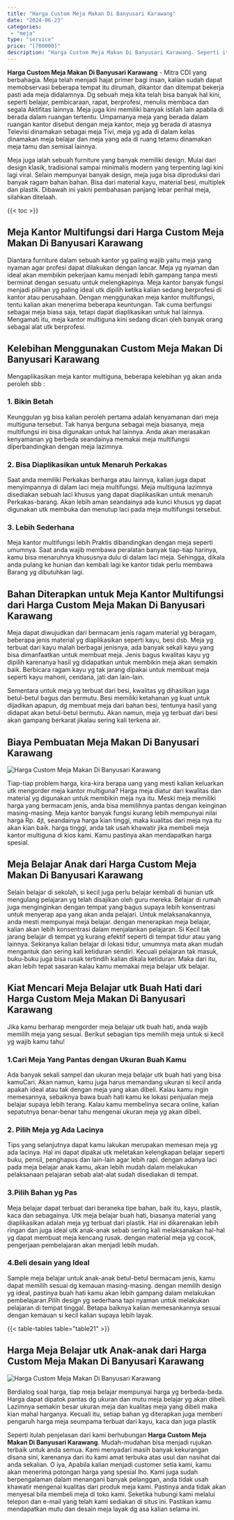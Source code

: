 ```yaml
---
title: "Harga Custom Meja Makan Di Banyusari Karawang"
date: "2024-06-23"
categories:
 - "meja"
type: "service"
price: "[700000]"
description: "Harga Custom Meja Makan Di Banyusari Karawang. Seperti itulah penjelasan dari kami berhubungan **Harga Custom Meja Makan Di Banyusari Karawang**. Mudah-mudah..."
---
```


**Harga Custom Meja Makan Di Banyusari Karawang** - Mitra CDI yang berbahagia. Meja telah menjadi hajat primer bagi insan, kalian sudah dapat memobservasi beberapa tempat itu dirumah, dikantor dan ditempat bekerja pasti ada meja didalamnya. Dg sebuah meja kita telah bisa banyak hal kini, seperti belajar, pembicaraan, rapat, berprofesi, menulis membaca dan segala Aktifitas lainnya. Meja juga kini memiliki banyak istilah lain apabila di berada dalam ruangan tertentu. Umpamanya meja yang berada dalam ruangan kantor disebut dengan meja kantor, meja yg berada di atasnya Televisi dinamakan sebagai meja Tivi, meja yg ada di dalam kelas dinamakan meja belajar dan meja yang ada di ruang tetamu dinamakan meja tamu dan semisal lainnya.

Meja juga ialah sebuah furniture yang banyak memiliki design. Mulai dari design klasik, tradisional sampai minimalis modern yang terpenting lagi kini lagi viral. Selain mempunyai banyak design, meja juga bisa diproduksi dari banyak ragam bahan bahan. Bisa dari material kayu, material besi, multiplek dan plastik. Dibawah ini yakni pembahasan panjang lebar perihal meja, silahkan ditelaah.

{{< toc >}}

## Meja Kantor Multifungsi dari Harga Custom Meja Makan Di Banyusari Karawang

Diantara furniture dalam sebuah kantor yg paling wajib yaitu meja yang nyaman agar profesi dapat dilakukan dengan lancar. Meja yg nyaman dan ideal akan membikin pekerjaan kamu menjadi lebih gampang tanpa mesti berminat dengan sesuatu untuk melengkapinya. Meja kantor banyak fungsi menjadi pilihan yg paling ideal utk dipilih ketika kalian sedang berprofesi di kantor atau perusahaan. Dengan menggunakan meja kantor multifungsi, tentu kalian akan menerima beberapa keuntungan. Tak cuma berfungsi sebagai meja biasa saja, tetapi dapat diaplikasikan untuk hal lainnya. Mengamati itu, meja kantor multiguna kini sedang dicari oleh banyak orang sebagai alat utk berprofesi.

## Kelebihan Menggunakan Custom Meja Makan Di Banyusari Karawang

Mengaplikasikan meja kantor multiguna, beberapa kelebihan yg akan anda peroleh sbb :

### 1\. Bikin Betah

Keunggulan yg bisa kalian peroleh pertama adalah kenyamanan dari meja multiguna tersebut. Tak hanya berguna sebagai meja biasanya, meja multifungsi ini bisa digunakan untuk hal lainnya. Anda akan merasakan kenyamanan yg berbeda seandainya memakai meja multifungsi diperbandingkan dengan meja lazimnya.

### 2\. Bisa Diaplikasikan untuk Menaruh Perkakas

Saat anda memiliki Perkakas berharga atau lainnya, kalian juga dapat menyimpannya di dalam laci meja multifungsi. Meja multiguna lazimnya disediakan sebuah laci khusus yang dapat diaplikasikan untuk menaruh Perkakas-barang. Akan lebih aman seandainya ada kunci khusus yg dapat digunakan utk membuka dan menutup laci pada meja multifungsi tersebut.

### 3\. Lebih Sederhana

Meja kantor multifungsi lebih Praktis dibandingkan dengan meja seperti umumnya. Saat anda wajib membawa peralatan banyak tiap-tiap harinya, kamu bisa menaruhnya khususnya dulu di dalam laci meja. Sehingga, dikala anda pulang ke hunian dan kembali lagi ke kantor tidak perlu membawa Barang yg dibutuhkan lagi.

## Bahan Diterapkan untuk Meja Kantor Multifungsi dari Harga Custom Meja Makan Di Banyusari Karawang

Meja dapat diwujudkan dari bermacam jenis ragam material yg beragam, beberapa jenis material yg diaplikasikan seperti kayu, besi dsb. Meja yg terbuat dari kayu malah berbagai jenisnya, ada banyak sekali kayu yang bisa dimanfaatkan untuk membuat meja. Jenis bagus kwalitas kayu yg dipilih karenanya hasil yg didapatkan untuk membikin meja akan semakin baik. Berbicara ragam kayu yg tak jarang dipakai untuk membuat meja seperti kayu mahoni, cendana, jati dan lain-lain.

Sementara untuk meja yg terbuat dari besi, kwalitas yg dihasilkan juga betul-betul bagus dan bermutu. Besi memiliki ketahanan yg kuat untuk dijadikan apapun, dg membuat meja dari bahan besi, tentunya hasil yang didapat akan betul-betul bermutu. Akan namun, meja yg terbuat dari besi akan gampang berkarat jikalau sering kali terkena air.

## Biaya Pembuatan Meja Makan Di Banyusari Karawang

![Harga Custom Meja Makan Di Banyusari Karawang](/images/meja/meja-dewasa-018.jpg)

Tiap-tiap problem harga, kira-kira berapa uang yang mesti kalian keluarkan utk mengorder meja kantor multiguna? Harga meja diatur dari kwalitas dan material yg digunakan untuk membikin meja nya itu. Meski meja memiliki harga yang bermacam jenis, anda bisa memilihnya pantas dengan keinginan masing-masing. Meja kantor banyak fungsi kurang lebih mempunyai nilai harga Rp. 4jt, seandainya harga kian tinggi, maka kualitas dari meja nya itu akan kian baik. harga tinggi, anda tak usah khawatir jika membeli meja kantor multiguna di kios kami. Kamu pastinya akan mendapatkan harga spesial.

## Meja Belajar Anak dari Harga Custom Meja Makan Di Banyusari Karawang

Selain belajar di sekolah, si kecil juga perlu belajar kembali di hunian utk mengulang pelajaran yg telah disajikan oleh guru mereka. Belajar di rumah juga menginginkan dengan tempat yang bagus supaya lebih konsentrasi untuk menyerap apa yang akan anda pelajari. Untuk melaksanakannya, anda mesti mempunyai meja belajar. dengan menerapkan meja belajar, kalian akan lebih konsentrasi dalam menjalankan pelajaran. Si Kecil tak jarang belajar di tempat yg kurang efektif seperti di tempat tidur atau yang lainnya. Sekiranya kalian belajar di lokasi tidur, umumnya mata akan mudah mengantuk dan sering kali ketiduran sendiri. Kecuali pelajaran tak masuk, buku-buku juga bisa rusak tertindih kalian dikala ketiduran. Maka dari itu, akan lebih tepat sasaran kalau kamu memakai meja belajar utk belajar.

## Kiat Mencari Meja Belajar utk Buah Hati dari Harga Custom Meja Makan Di Banyusari Karawang

Jika kamu berharap mengorder meja belajar utk buah hati, anda wajib memilih meja yang sesuai. Berikut sebagian tips memilih meja untuk si kecil yg wajib kamu tahu!

### 1.Cari Meja Yang Pantas dengan Ukuran Buah Kamu

Ada banyak sekali sampel dan ukuran meja belajar utk buah hati yang bisa kamuCari. Akan namun, kamu juga harus memandang ukuran si kecil anda apakah ideal atau tak dengan meja yang akan dibeli. Kalau kamu ingin memesannya, sebaiknya bawa buah hati kamu ke lokasi penjualan meja belajar supaya lebih terang. Kalau kamu membelinya secara online, kalian sepatutnya benar-benar tahu mengenai ukuran meja yg akan dibeli.

### 2\. Pilih Meja yg Ada Lacinya

Tips yang selanjutnya dapat kamu lakukan merupakan memesan meja yg ada lacinya. Hal ini dapat dipakai utk meletakan kelengkapan belajar seperti buku, pensil, penghapus dan lain-lain agar lebih rapi. dengan adanya laci pada meja belajar anak kamu, akan lebih mudah dalam melakukan pelaksanaan pelajaran sebab alat-alat sudah disediakan di tempat.

### 3.Pilih Bahan yg Pas

Meja belajar dapat terbuat dari beraneka tipe bahan, baik itu, kayu, plastik, kaca dan sebagainya. Utk meja belajar buah hati, biasanya material yang diaplikasikan adalah meja yg terbuat dari plastik. Hal ini dikarenakan lebih ringan dan juga ideal utk anak-anak sebab sering kali melaksanakan hal-hal yg dapat membuat meja kencang rusak. dengan material meja yg cocok, pengerjaan pembelajaran akan menjadi lebih mudah.

### 4.Beli desain yang Ideal

Sample meja belajar untuk anak-anak betul-betul bermacam jenis, kamu dapat memilih sesuai dg kemauan masing-masing. dengan memilih design yg ideal, pastinya buah hati kamu akan lebih gampang dalam melakukan pembelajaran.Pilih design yg sederhana tapi nyaman untuk melakukan pelajaran di tempat tinggal. Betapa baiknya kalian memesankannya sesuai dengan kemauan si kecil kalian supaya lebih layak.

{{< table-tables table="table21" >}}

## Harga Meja Belajar utk Anak-anak dari Harga Custom Meja Makan Di Banyusari Karawang

![Harga Custom Meja Makan Di Banyusari Karawang](/images/meja/meja-anak-008.jpg)

Berdialog soal harga, tiap meja belajar mempunyai harga yg berbeda-beda. Harga dapat dipatok pantas dg ukuran dan mutu meja belajar yg akan dibeli. Lazimnya semakin besar ukuran meja dan kualitas meja yang dibeli maka kian mahal harganya. Kecuali itu, setiap bahan yg diterapkan juga memberi pengaruh harga meja seumpama terbuat dari kayu, kaca dan juga plastik

Seperti itulah penjelasan dari kami berhubungan **Harga Custom Meja Makan Di Banyusari Karawang**. Mudah-mudahan bisa menjadi rujukan terbaik untuk anda semua. Kami menyadari masih banyak kekurangan disana sini, karenanya dari itu kami amat terbuka atas usul dan nasihat dai anda sekalian. O iya, Apabila kalian menjadi customer setia kami, kamu akan menerima potongan harga yang spesial lho. Kami juga sudah berpengalaman dalam menangani banyak pelanggan, anda tidak usah khawatir mengenai kualitas dari produk meja kami. Pastinya anda tidak akan menyesal bila membeli meja di toko kami. Seketika hubungi kami melalui telepon dan e-mail yang telah kami sediakan di situs ini. Pastikan kamu mendapatkan mutu dan desain meja layak dg asa kalian selama ini.
